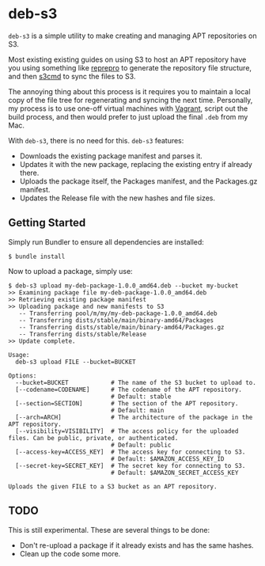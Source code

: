 # deb-s3

`deb-s3` is a simple utility to make creating and managing APT repositories on
S3.

Most existing existing guides on using S3 to host an APT repository have you
using something like [reprepro](http://mirrorer.alioth.debian.org/) to generate
the repository file structure, and then [s3cmd](http://s3tools.org/s3cmd) to
sync the files to S3.

The annoying thing about this process is it requires you to maintain a local
copy of the file tree for regenerating and syncing the next time. Personally,
my process is to use one-off virtual machines with [Vagrant](http://vagrantup.com),
script out the build process, and then would prefer to just upload the final
`.deb` from my Mac.

With `deb-s3`, there is no need for this. `deb-s3` features:

* Downloads the existing package manifest and parses it.
* Updates it with the new package, replacing the existing entry if already there.
* Uploads the package itself, the Packages manifest, and the Packages.gz manifest.
* Updates the Release file with the new hashes and file sizes.

## Getting Started

Simply run Bundler to ensure all dependencies are installed:

```console
$ bundle install
```

Now to upload a package, simply use:

```console
$ deb-s3 upload my-deb-package-1.0.0_amd64.deb --bucket my-bucket
>> Examining package file my-deb-package-1.0.0_amd64.deb
>> Retrieving existing package manifest
>> Uploading package and new manifests to S3
   -- Transferring pool/m/my/my-deb-package-1.0.0_amd64.deb
   -- Transferring dists/stable/main/binary-amd64/Packages
   -- Transferring dists/stable/main/binary-amd64/Packages.gz
   -- Transferring dists/stable/Release
>> Update complete.
```

```
Usage:
  deb-s3 upload FILE --bucket=BUCKET

Options:
  --bucket=BUCKET            # The name of the S3 bucket to upload to.
  [--codename=CODENAME]      # The codename of the APT repository.
                             # Default: stable
  [--section=SECTION]        # The section of the APT repository.
                             # Default: main
  [--arch=ARCH]              # The architecture of the package in the APT repository.
  [--visibility=VISIBILITY]  # The access policy for the uploaded files. Can be public, private, or authenticated.
                             # Default: public
  [--access-key=ACCESS_KEY]  # The access key for connecting to S3.
                             # Default: $AMAZON_ACCESS_KEY_ID
  [--secret-key=SECRET_KEY]  # The secret key for connecting to S3.
                             # Default: $AMAZON_SECRET_ACCESS_KEY

Uploads the given FILE to a S3 bucket as an APT repository.
```

## TODO

This is still experimental.  These are several things to be done:

* Don't re-upload a package if it already exists and has the same hashes.
* Clean up the code some more.

